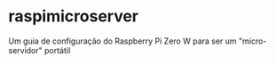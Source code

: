 # raspimicroserver
Um guia de configuração do Raspberry Pi Zero W para ser um "micro-servidor" portátil
